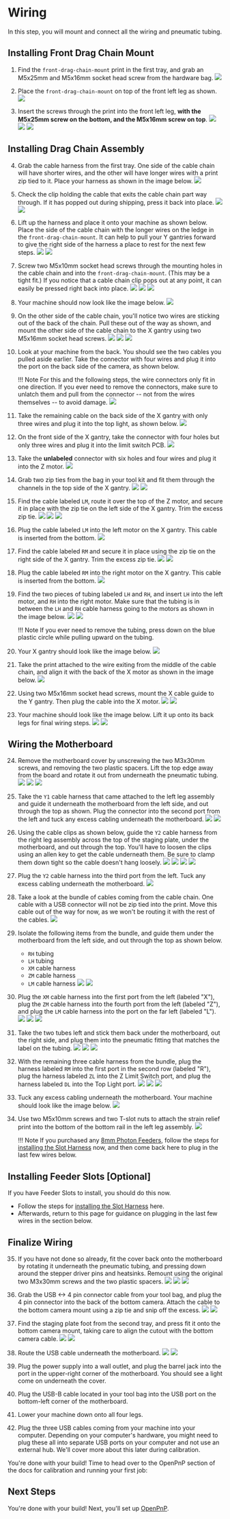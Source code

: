 <!-- markdownlint-disable-file MD045-->
# Wiring

In this step, you will mount and connect all the wiring and pneumatic tubing.

## Installing Front Drag Chain Mount

1. Find the `front-drag-chain-mount` print in the first tray, and grab an M5x25mm and M5x16mm socket head screw from the hardware bag.
  ![](images/front-leg-cable-chain-mount.webp)

2. Place the `front-drag-chain-mount` on top of the front left leg as shown.
  ![](images/front-cable-chain-mount-placement.webp)

3. Insert the screws through the print into the front left leg, **with the M5x25mm screw on the bottom, and the M5x16mm screw on top**.
  ![](images/chain-mount-1.webp)
  ![](images/chain-mount-2.webp)
  ![](images/chain-mount-3.webp)

## Installing Drag Chain Assembly

4. Grab the cable harness from the first tray. One side of the cable chain will have shorter wires, and the other will have longer wires with a print zip tied to it. Place your harness as shown in the image below.
  ![](images/cable-harness.webp)

5. Check the clip holding the cable that exits the cable chain part way through. If it has popped out during shipping, press it back into place.
  ![](images/x-motor-cable-pop.webp)
  ![](images/x-motor-cable-set.webp)

6. Lift up the harness and place it onto your machine as shown below. Place the side of the cable chain with the longer wires on the ledge in the `front-drag-chain-mount`. It can help to pull your Y gantries forward to give the right side of the harness a place to rest for the next few steps.
  ![](images/cable-harness-placement-1.webp)
  ![](images/cable-harness-placement-2.webp)

7. Screw two M5x10mm socket head screws through the mounting holes in the cable chain and into the `front-drag-chain-mount`. (This may be a tight fit.) If you notice that a cable chain clip pops out at any point, it can easily be pressed right back into place.
  ![](images/screw-chain-front.webp)
  ![](images/chain-clip-pop.webp)
  ![](images/chain-clip-set.webp)

8. Your machine should now look like the image below.
  ![](images/chain-half-mount.webp)

9. On the other side of the cable chain, you'll notice two wires are sticking out of the back of the chain. Pull these out of the way as shown, and mount the other side of the cable chain to the X gantry using two M5x16mm socket head screws.
  ![](images/chain-head-mount-1.webp)
  ![](images/chain-head-mount-2.webp)
  ![](images/chain-head-mount-3.webp)

10. Look at your machine from the back. You should see the two cables you pulled aside earlier. Take the connector with four wires and plug it into the port on the back side of the camera, as shown below.

    !!! Note
        For this and the following steps, the wire connectors only fit in one direction. If you ever need to remove the connectors, make sure to unlatch them and pull from the connector -- not from the wires themselves -- to avoid damage.
    ![](images/plug-top-cam.webp)

11. Take the remaining cable on the back side of the X gantry with only three wires and plug it into the top light, as shown below.
  ![](images/plug-top-light.webp)

12. On the front side of the X gantry, take the connector with four holes but only three wires and plug it into the limit switch PCB.
  ![](images/plug-z-limit.webp)

13. Take the **unlabeled** connector with six holes and four wires and plug it into the Z motor.
  ![](images/plug-z-motor.webp)

14. Grab two zip ties from the bag in your tool kit and fit them through the channels in the top side of the X gantry.
  ![](images/zip-tie-1.webp)
  ![](images/zip-tie-2.webp)

15. Find the cable labeled `LM`, route it over the top of the Z motor, and secure it in place with the zip tie on the left side of the X gantry. Trim the excess zip tie.
  ![](images/zip-lh-1.webp)
  ![](images/zip-lh-2.webp)
  ![](images/lh-trim.webp)

16. Plug the cable labeled `LM` into the left motor on the X gantry. This cable is inserted from the bottom.
  ![](images/plug-lh.webp)

17. Find the cable labeled `RM` and secure it in place using the zip tie on the right side of the X gantry. Trim the excess zip tie.
  ![](images/zip-rh-2.webp)
  ![](images/rh-trim.webp)

18. Plug the cable labeled `RM` into the right motor on the X gantry. This cable is inserted from the bottom.
  ![](images/plug-rh.webp)

19. Find the two pieces of tubing labeled `LH` and `RH`, and insert `LH` into the left motor, and `RH` into the right motor. Make sure that the tubing is in between the `LH` and `RH` cable harness going to the motors as shown in the image below.
  ![](images/tubing.webp)
  ![](images/tubing-inserted.webp)

    !!! Note
          If you ever need to remove the tubing, press down on the blue plastic circle while pulling upward on the tubing.

20. Your X gantry should look like the image below.
  ![](images/finished-head.webp)

21. Take the print attached to the wire exiting from the middle of the cable chain, and align it with the back of the X motor as shown in the image below.
  ![](images/x-umbilical.webp)

22. Using two M5x16mm socket head screws, mount the X cable guide to the Y gantry. Then plug the cable into the X motor.
  ![](images/x-umbilical-mount.webp)
  ![](images/x-motor-plug.webp)

23. Your machine should look like the image below. Lift it up onto its back legs for final wiring steps.
  ![](images/overview-down.webp)
  ![](images/overview-up.webp)

## Wiring the Motherboard

24. Remove the motherboard cover by unscrewing the two M3x30mm screws, and removing the two plastic spacers. Lift the top edge away from the board and rotate it out from underneath the pneumatic tubing.
  ![](images/cover-remove-1.webp)
  ![](images/cover-remove-2.webp)
  ![](images/cover-remove-3.webp)

25. Take the `Y1` cable harness that came attached to the left leg assembly and guide it underneath the motherboard from the left side, and out through the top as shown. Plug the connector into the second port from the left and tuck any excess cabling underneath the motherboard.
  ![](images/route-y1.webp)
  ![](images/plug-y1.webp)

26. Using the cable clips as shown below, guide the `Y2` cable harness from the right leg assembly across the top of the staging plate, under the motherboard, and out through the top. You'll have to loosen the clips using an allen key to get the cable underneath them. Be sure to clamp them down tight so the cable doesn't hang loosely.
  ![](images/route-y2-1.webp)
  ![](images/route-y2-2.webp)
  ![](images/route-y2-3.webp)
  ![](images/route-y2-4.webp)

27. Plug the `Y2` cable harness into the third port from the left. Tuck any excess cabling underneath the motherboard.
  ![](images/plug-y2.webp)

28. Take a look at the bundle of cables coming from the cable chain. One cable with a USB connector will not be zip tied into the print. Move this cable out of the way for now, as we won't be routing it with the rest of the cables.
  ![](images/isolate-top-cam.webp)

29. Isolate the following items from the bundle, and guide them under the motherboard from the left side, and out through the top as shown below.
    - `RH` tubing
    - `LH` tubing
    - `XM` cable harness
    - `ZM` cable harness
    - `LM` cable harness
  ![](images/isolate-half-1.webp)
  ![](images/isolate-half-2.webp)

30. Plug the `XM` cable harness into the first port from the left (labeled "X"), plug the `ZM` cable harness into the fourth port from the left (labeled "Z"), and plug the `LM` cable harness into the port on the far left (labeled "L").
  ![](images/plug-xm.webp)
  ![](images/plug-zm.webp)
  ![](images/plug-lm.webp)

31. Take the two tubes left and stick them back under the motherboard, out the right side, and plug them into the pneumatic fitting that matches the label on the tubing.
  ![](images/guide-tubing-1.webp)
  ![](images/guide-tubing-2.webp)
  ![](images/plug-tubing.webp)

32. With the remaining three cable harness from the bundle, plug the harness labeled `RM` into the first port in the second row (labeled "R"), plug the harness labeled `ZL` into the Z Limit Switch port, and plug the harness labeled `DL` into the Top Light port.
  ![](images/plug-rm.webp)
  ![](images/plug-zl.webp)
  ![](images/plug-dl.webp)

33. Tuck any excess cabling underneath the motherboard. Your machine should look like the image below.
  ![](images/wired-overview.webp)

34. Use two M5x10mm screws and two T-slot nuts to attach the strain relief print into the bottom of the bottom rail in the left leg assembly.
    ![](images/mount-strain.webp)

    !!! Note
        If you purchased any [8mm Photon Feeders](https://opulo.io/products/8mm-feeder), follow the steps for [installing the Slot Harness](../../feeders/2-install-harness/index.md) now, and then come back here to plug in the last few wires below.

## Installing Feeder Slots [Optional]

If you have Feeder Slots to install, you should do this now.

  * Follow the steps for [installing the Slot Harness](../../feeders/2-install-harness/index.md) here.
  * Afterwards, return to this page for guidance on plugging in the last few wires in the section below.

## Finalize Wiring

35. If you have not done so already, fit the cover back onto the motherboard by rotating it underneath the pneumatic tubing, and pressing down around the stepper driver pins and heatsinks. Remount using the original two M3x30mm screws and the two plastic spacers.
  ![](images/mount-cover-1.webp)
  ![](images/mount-cover-2.webp)
  ![](images/mount-cover-3.webp)

36. Grab the USB <-> 4 pin connector cable from your tool bag, and plug the 4 pin connector into the back of the bottom camera. Attach the cable to the bottom camera mount using a zip tie and snip off the excess.
  ![](images/plug-bottom-cam.webp)
  ![](images/zip-bottom-cam.webp)

37. Find the staging plate foot from the second tray, and press fit it onto the bottom camera mount, taking care to align the cutout with the bottom camera cable.
  ![](images/mount-foot-1.webp)
  ![](images/mount-foot-2.webp)

38. Route the USB cable underneath the motherboard.
  ![](images/usb-under-mobo.webp)
  ![](images/final-wiring.webp)

39. Plug the power supply into a wall outlet, and plug the barrel jack into the port in the upper-right corner of the motherboard. You should see a light come on underneath the cover.
40. Plug the USB-B cable located in your tool bag into the USB port on the bottom-left corner of the motherboard.
41. Lower your machine down onto all four legs.
42. Plug the three USB cables coming from your machine into your computer. Depending on your computer's hardware, you might need to plug these all into separate USB ports on your computer and not use an external hub. We'll cover more about this later during calibration.

You're done with your build! Time to head over to the OpenPnP section of the docs for calibration and running your first job:

## Next Steps

You're done with your build! Next, you'll set up [OpenPnP](../../openpnp/v4/install-config/install/index.md).
